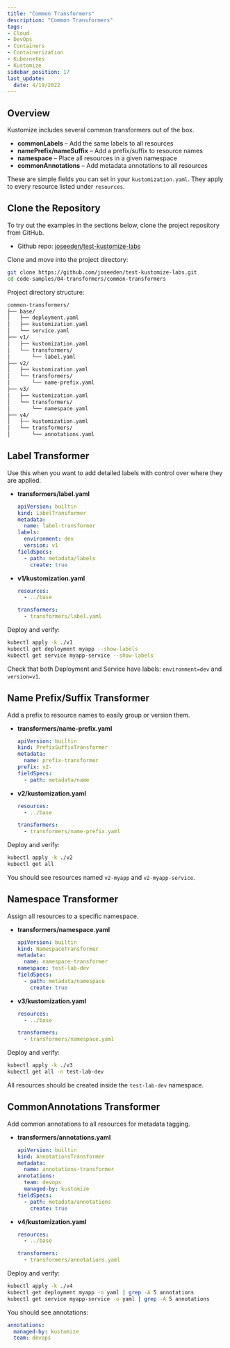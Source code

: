 ```yaml
---
title: "Common Transformers"
description: "Common Transformers"
tags: 
- Cloud
- DevOps
- Containers
- Containerization
- Kubernetes
- Kustomize
sidebar_position: 17
last_update:
  date: 4/19/2022
---
```



## Overview

Kustomize includes several common transformers out of the box.

- **commonLabels** – Add the same labels to all resources
- **namePrefix/nameSuffix** – Add a prefix/suffix to resource names
- **namespace** – Place all resources in a given namespace
- **commonAnnotations** – Add metadata annotations to all resources

These are simple fields you can set in your `kustomization.yaml`. They apply to every resource listed under `resources`.


## Clone the Repository  

To try out the examples in the sections below, clone the project repository from GitHub. 

- Github repo: [joseeden/test-kustomize-labs](https://github.com/joseeden/test-kustomize-labs/tree/master/code-samples/03-multi-tier-app)

Clone and move into the project directory:

```bash
git clone https://github.com/joseeden/test-kustomize-labs.git 
cd code-samples/04-transformers/common-transformers
```

Project directory structure:

```bash
common-transformers/
├── base/
│   ├── deployment.yaml
│   ├── kustomization.yaml
│   └── service.yaml
├── v1/
│   ├── kustomization.yaml
│   └── transformers/
│       └── label.yaml
├── v2/
│   ├── kustomization.yaml
│   └── transformers/
│       └── name-prefix.yaml
├── v3/
│   ├── kustomization.yaml
│   └── transformers/
│       └── namespace.yaml
├── v4/
│   ├── kustomization.yaml
│   └── transformers/
│       └── annotations.yaml
```


## Label Transformer

Use this when you want to add detailed labels with control over where they are applied.

- **transformers/label.yaml**

    ```yaml
    apiVersion: builtin
    kind: LabelTransformer
    metadata:
      name: label-transformer
    labels:
      environment: dev
      version: v1
    fieldSpecs:
      - path: metadata/labels
        create: true
    ```

- **v1/kustomization.yaml**

    ```yaml
    resources:
      - ../base

    transformers:
      - transformers/label.yaml
    ```

Deploy and verify:

```bash
kubectl apply -k ./v1
kubectl get deployment myapp --show-labels
kubectl get service myapp-service --show-labels
```

Check that both Deployment and Service have labels: `environment=dev` and `version=v1`.


## Name Prefix/Suffix Transformer

Add a prefix to resource names to easily group or version them.

- **transformers/name-prefix.yaml**

    ```yaml
    apiVersion: builtin
    kind: PrefixSuffixTransformer
    metadata:
      name: prefix-transformer
    prefix: v2-
    fieldSpecs:
      - path: metadata/name
    ```

- **v2/kustomization.yaml**

    ```yaml
    resources:
      - ../base

    transformers:
      - transformers/name-prefix.yaml
    ```

Deploy and verify:

```bash
kubectl apply -k ./v2
kubectl get all
```

You should see resources named `v2-myapp` and `v2-myapp-service`.




## Namespace Transformer 

Assign all resources to a specific namespace.

- **transformers/namespace.yaml**

    ```yaml
    apiVersion: builtin
    kind: NamespaceTransformer
    metadata:
      name: namespace-transformer
    namespace: test-lab-dev
    fieldSpecs:
      - path: metadata/namespace
        create: true
    ```

- **v3/kustomization.yaml**

    ```yaml
    resources:
      - ../base

    transformers:
      - transformers/namespace.yaml
    ```

Deploy and verify:

```bash
kubectl apply -k ./v3
kubectl get all -n test-lab-dev
```

All resources should be created inside the `test-lab-dev` namespace.




## CommonAnnotations Transformer 

Add common annotations to all resources for metadata tagging.

- **transformers/annotations.yaml**

    ```yaml
    apiVersion: builtin
    kind: AnnotationsTransformer
    metadata:
      name: annotations-transformer
    annotations:
      team: devops
      managed-by: kustomize
    fieldSpecs:
      - path: metadata/annotations
        create: true
    ```

- **v4/kustomization.yaml**

    ```yaml
    resources:
      - ../base

    transformers:
      - transformers/annotations.yaml
    ```

Deploy and verify:

```bash
kubectl apply -k ./v4
kubectl get deployment myapp -o yaml | grep -A 5 annotations
kubectl get service myapp-service -o yaml | grep -A 5 annotations
```

You should see annotations:

```yaml
annotations:
  managed-by: kustomize
  team: devops
```

